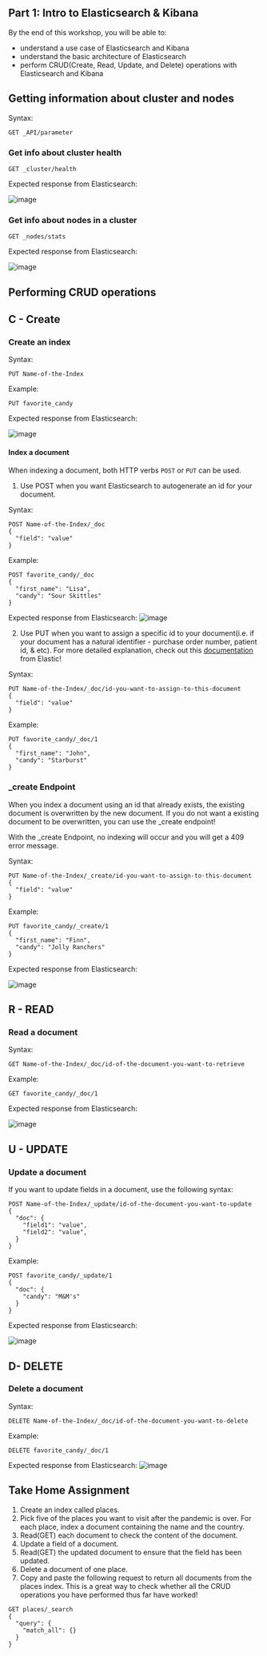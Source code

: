 ## Part 1: Intro to Elasticsearch & Kibana

By the end of this workshop, you will be able to:

- understand a use case of Elasticsearch and Kibana
- understand the basic architecture of Elasticsearch
- perform CRUD(Create, Read, Update, and Delete) operations with Elasticsearch and Kibana

## Getting information about cluster and nodes

Syntax:

```
GET _API/parameter
```

### Get info about cluster health

```
GET _cluster/health
```

Expected response from Elasticsearch:

![image](https://user-images.githubusercontent.com/60980933/101955613-64bd9000-3bbb-11eb-89da-564dd8680155.png)

### Get info about nodes in a cluster

```
GET _nodes/stats
```

Expected response from Elasticsearch:

![image](https://user-images.githubusercontent.com/60980933/101932662-5742de80-3b98-11eb-941c-7b654b16858c.png)

## Performing CRUD operations

## C - Create

### Create an index

Syntax:

```
PUT Name-of-the-Index
```

Example:

```
PUT favorite_candy
```

Expected response from Elasticsearch:

![image](https://user-images.githubusercontent.com/60980933/101956137-5459e500-3bbc-11eb-823d-9a6871924afd.png)

#### Index a document

When indexing a document, both HTTP verbs `POST` or `PUT` can be used.

1. Use POST when you want Elasticsearch to autogenerate an id for your document.

Syntax:

```
POST Name-of-the-Index/_doc
{
  "field": "value"
}
```

Example:

```
POST favorite_candy/_doc
{
  "first_name": "Lisa",
  "candy": "Sour Skittles"
}
```

Expected response from Elasticsearch:
![image](https://user-images.githubusercontent.com/60980933/101933971-2d8ab700-3b9a-11eb-99a4-7d34b9819050.png)

2. Use PUT when you want to assign a specific id to your document(i.e. if your document has a natural identifier - purchase order number, patient id, & etc).
   For more detailed explanation, check out this [documentation](https://www.elastic.co/guide/en/elasticsearch/guide/current/index-doc.html) from Elastic!

Syntax:

```
PUT Name-of-the-Index/_doc/id-you-want-to-assign-to-this-document
{
  "field": "value"
}
```

Example:

```
PUT favorite_candy/_doc/1
{
  "first_name": "John",
  "candy": "Starburst"
}
```

### \_create Endpoint

When you index a document using an id that already exists, the existing document is overwritten by the new document.
If you do not want a existing document to be overwritten, you can use the \_create endpoint!

With the \_create Endpoint, no indexing will occur and you will get a 409 error message.

Syntax:

```
PUT Name-of-the-Index/_create/id-you-want-to-assign-to-this-document
{
  "field": "value"
}
```

Example:

```
PUT favorite_candy/_create/1
{
  "first_name": "Finn",
  "candy": "Jolly Ranchers"
}
```

Expected response from Elasticsearch:

![image](https://user-images.githubusercontent.com/60980933/101937947-cf60d280-3b9f-11eb-8341-316ec4a69b35.png)

## R - READ

### Read a document

Syntax:

```
GET Name-of-the-Index/_doc/id-of-the-document-you-want-to-retrieve
```

Example:

```
GET favorite_candy/_doc/1
```

Expected response from Elasticsearch:

![image](https://user-images.githubusercontent.com/60980933/101935925-0d102c00-3b9d-11eb-9620-1b642364ef6a.png)

## U - UPDATE

### Update a document

If you want to update fields in a document, use the following syntax:

```
POST Name-of-the-Index/_update/id-of-the-document-you-want-to-update
{
  "doc": {
    "field1": "value",
    "field2": "value",
  }
}
```

Example:

```
POST favorite_candy/_update/1
{
  "doc": {
    "candy": "M&M's"
  }
}
```

Expected response from Elasticsearch:

![image](https://user-images.githubusercontent.com/60980933/101938690-05528680-3ba1-11eb-8eec-8e2dce678405.png)

## D- DELETE

### Delete a document

Syntax:

```
DELETE Name-of-the-Index/_doc/id-of-the-document-you-want-to-delete
```

Example:

```
DELETE favorite_candy/_doc/1
```

Expected response from Elasticsearch:
![image](https://user-images.githubusercontent.com/60980933/101939174-dab4fd80-3ba1-11eb-93fe-de682853bae4.png)

## Take Home Assignment

1. Create an index called places.
2. Pick five of the places you want to visit after the pandemic is over. For each place, index a document containing the name and the country.
3. Read(GET) each document to check the content of the document.
4. Update a field of a document.
5. Read(GET) the updated document to ensure that the field has been updated.
6. Delete a document of one place.
7. Copy and paste the following request to return all documents from the places index.
   This is a great way to check whether all the CRUD operations you have performed thus far have worked!

```
GET places/_search
{
  "query": {
    "match_all": {}
  }
}
```
